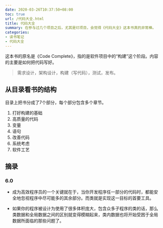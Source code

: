 ```yaml
---
date: 2020-03-26T10:37:50+08:00
toc: true
url: /代码大全.html
title: 代码大全
summary: 在参与过几个项目之后，尤其是烂项目，会觉得《代码大全》这本书真的非常棒。
categories:
- 读书笔记
- 代码大全
---
```


这本书的原名是《Code Complete》，指的是软件项目中的“构建”这个阶段。内容的主要是如何把代码写好。
> 需求设计，架构设计，构建（写代码），测试，发布。

## 从目录看书的结构

目录上把书分成了7个部分，每个部分包含多个章节。

1. 打好构建的基础
1. 高质量的代码
1. 变量
1. 语句
1. 改善代码
1. 系统考虑
1. 软件工艺

## 摘录



### 6.0 

- 成为高效程序员的一个关键就在于，当你开发程序任一部分的代码时，都能安全地忽视程序中尽可能多的其余部分。而类就是实现这一目标的首要工具。

- 如果你的程序被设计为使用了很多体积庞大，包含众多子程序的类的话，那么类数据和全局数据之间的区别就变得模糊起来，类内数据也将开始受困于全局数据所面临的那些问题了。

